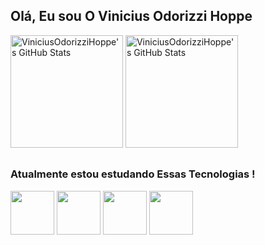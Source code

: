 ## Olá, Eu sou O Vinicius Odorizzi Hoppe

<div>
<img height="180" src="https://github-readme-stats.vercel.app/api?username=ViniciusOdorizziHoppe&theme=dracula&show_icons=true&hide_border=true&count_private=true" alt="ViniciusOdorizziHoppe's GitHub Stats">
<img height="180" src="https://github-readme-stats.vercel.app/api/top-langs/?username=ViniciusOdorizziHoppe&theme=dracula&show_icons=true&hide_border=true&layout=compact" alt="ViniciusOdorizziHoppe's GitHub Stats">
</div>

##
<h3>
Atualmente estou estudando Essas Tecnologias !</h3>
<div>
 <img  height="70" src="https://cdn.jsdelivr.net/gh/devicons/devicon@latest/icons/html5/html5-original.svg" />
 <img  height="70" src="https://cdn.jsdelivr.net/gh/devicons/devicon@latest/icons/css3/css3-original.svg" />
 <img  height="70" src="https://cdn.jsdelivr.net/gh/devicons/devicon@latest/icons/javascript/javascript-original.svg" />
 <img  height="70" src="https://cdn.jsdelivr.net/gh/devicons/devicon@latest/icons/java/java-original.svg" />
          
          
 
          
